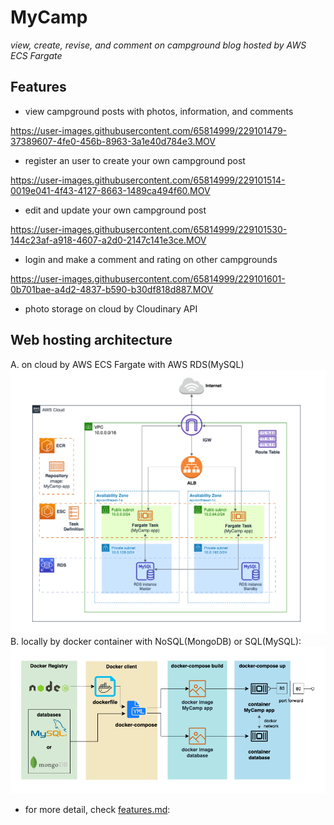 # MyCamp
*view, create, revise, and comment on campground blog hosted by AWS ECS Fargate*
## Features
- view campground posts with photos, information, and comments

https://user-images.githubusercontent.com/65814999/229101479-37389607-4fe0-456b-8963-3a1e40d784e3.MOV


- register an user to create your own campground post 

https://user-images.githubusercontent.com/65814999/229101514-0019e041-4f43-4127-8663-1489ca494f60.MOV


- edit and update your own campground post

https://user-images.githubusercontent.com/65814999/229101530-144c23af-a918-4607-a2d0-2147c141e3ce.MOV


- login and make a comment and rating on other campgrounds 

https://user-images.githubusercontent.com/65814999/229101601-0b701bae-a4d2-4837-b590-b30df818d887.MOV


- photo storage on cloud by Cloudinary API

## Web hosting architecture
A. on cloud by AWS ECS Fargate with AWS RDS(MySQL)
  ![AWS diagram](docs/AWS-diagram.png)
B. locally by docker container with NoSQL(MongoDB) or SQL(MySQL):
  ![docker diagram](docs/docker-diagram.png)

- for more detail, check [features.md](./docs/features.md):
